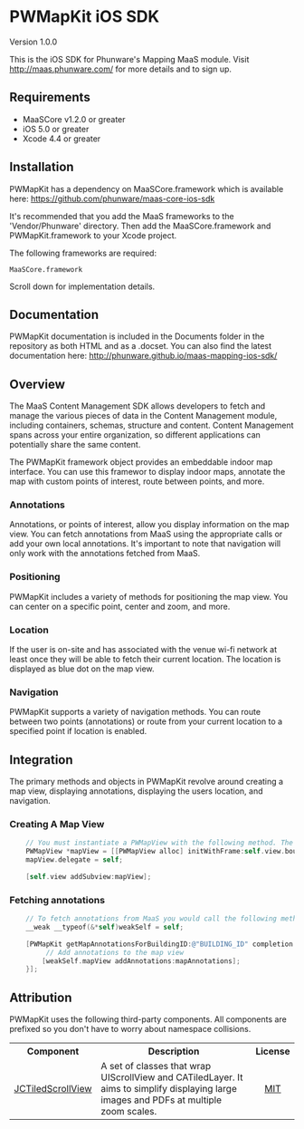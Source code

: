 PWMapKit iOS SDK
==================

Version 1.0.0

This is the iOS SDK for Phunware's Mapping MaaS module. Visit http://maas.phunware.com/ for more details and to sign up.



Requirements
------------

- MaaSCore v1.2.0 or greater
- iOS 5.0 or greater
- Xcode 4.4 or greater



Installation
------------

PWMapKit has a dependency on MaaSCore.framework which is available here: https://github.com/phunware/maas-core-ios-sdk

It's recommended that you add the MaaS frameworks to the 'Vendor/Phunware' directory. Then add the MaaSCore.framework and PWMapKit.framework to your Xcode project.

The following frameworks are required:
````
MaaSCore.framework
````

Scroll down for implementation details.



Documentation
------------

PWMapKit documentation is included in the Documents folder in the repository as both HTML and as a .docset. You can also find the latest documentation here: http://phunware.github.io/maas-mapping-ios-sdk/


Overview
-----------

The MaaS Content Management SDK allows developers to fetch and manage the various pieces of data in the Content Management module, including containers, schemas, structure and content. Content Management spans across your entire organization, so different applications can potentially share the same content.

The PWMapKit framework object provides an embeddable indoor map interface. You can use this framewor to display indoor maps, annotate the map with custom points of interest, route between points, and more.


### Annotations

Annotations, or points of interest, allow you display information on the map view. You can fetch annotations from MaaS using the appropriate calls or add your own local annotations. It's important to note that navigation will only work with the annotations fetched from MaaS.

### Positioning

PWMapKit includes a variety of methods for positioning the map view. You can center on a specific point, center and zoom, and more.

### Location

If the user is on-site and has associated with the venue wi-fi network at least once they will be able to fetch their current location. The location is displayed as blue dot on the map view.

### Navigation

PWMapKit supports a variety of navigation methods. You can route between two points (annotations) or route from your current location to a specified point if location is enabled.


Integration
-----------

The primary methods and objects in PWMapKit revolve around creating a map view, displaying annotations, displaying the users location, and navigation.

### Creating A Map View

````objective-c
	// You must instantiate a PWMapView with the following method. The building ID and venue ID can be found in the MaaS Portal. It's important to set the delegate if you want to be notified of map view events.
    PWMapView *mapView = [[PWMapView alloc] initWithFrame:self.view.bounds buildingID:@"BUILDING_ID" venueID:@"VENUE_ID"];
    mapView.delegate = self;
    
    [self.view addSubview:mapView];
````

### Fetching annotations

````objective-c
	// To fetch annotations from MaaS you would call the following method
    __weak __typeof(&*self)weakSelf = self;
    
    [PWMapKit getMapAnnotationsForBuildingID:@"BUILDING_ID" completion:^(NSArray *mapAnnotations, NSError *error) {
    	 // Add annotations to the map view
        [weakSelf.mapView addAnnotations:mapAnnotations];
    }];
````

Attribution
-----------
PWMapKit uses the following third-party components. All components are prefixed so you don't have to worry about namespace collisions.

<table>
  <tr>
  <th style="text-align:center;">Component</th>
  <th style="text-align:center;">Description</th>
  <th style="text-align:center;">License</th>
  </tr>
  <tr>
    <td><a href="https://github.com/jessedc/JCTiledScrollView">JCTiledScrollView</a></td>
    <td>
     A set of classes that wrap UIScrollView and CATiledLayer. It aims to simplify displaying large images and PDFs at multiple zoom scales.
    </td>
    <td style="text-align:center;""><a href="https://github.com/jessedc/JCTiledScrollView/blob/master/LICENCE.txt">MIT</a>
    </td>
  </tr>
</table>
